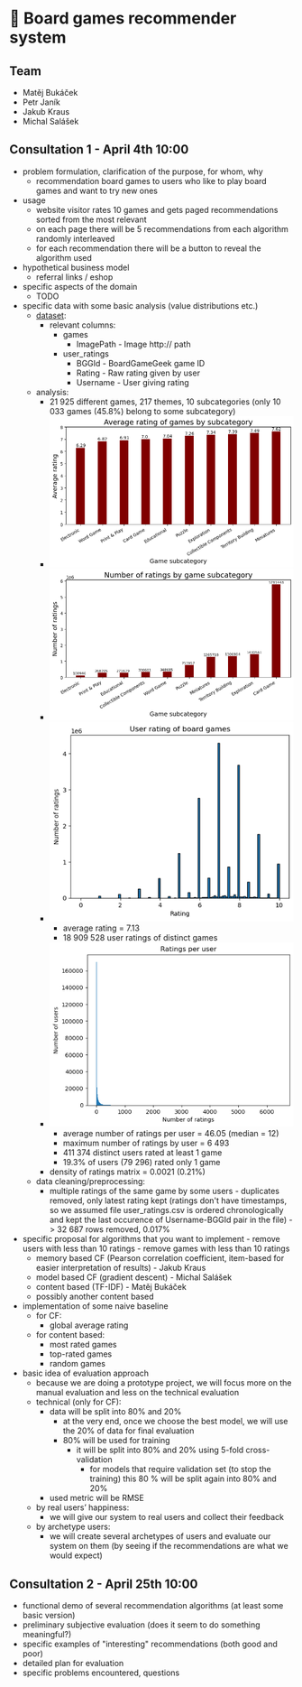 # 🎲 Board games recommender system

## Team

- Matěj Bukáček
- Petr Janík
- Jakub Kraus
- Michal Salášek

## Consultation 1 - April 4th 10:00

- problem formulation, clarification of the purpose, for whom, why
	- recommendation board games to users who like to play board games and want to try new ones
- usage
	- website visitor rates 10 games and gets paged recommendations sorted from the most relevant
	- on each page there will be 5 recommendations from each algorithm randomly interleaved
	- for each recommendation there will be a button to reveal the algorithm used
- hypothetical business model
	- referral links / eshop
- specific aspects of the domain
	- TODO
- specific data with some basic analysis (value distributions etc.)
	- [dataset](https://www.kaggle.com/datasets/threnjen/board-games-database-from-boardgamegeek?select=user_ratings.csv):
		- relevant columns:
			- games
				- ImagePath - Image http:// path
			- user_ratings
				- BGGId - BoardGameGeek game ID
				- Rating - Raw rating given by user
				- Username - User giving rating
	- analysis:
		- 21 925 different games, 217 themes, 10 subcategories (only 10 033 games (45.8%) belong to some subcategory)
		- ![barplot](images/average_rating_by_subcategory_barplot.png)
		- ![barplot](images/number_of_ratings_by_subcategory_barplot.png)
		- ![histogram](images/ratings_values_histogram.png)
			- average rating = 7.13
			- 18 909 528 user ratings of distinct games
		- ![histogram](images/ratings_per_user_histogram.png)
			- average number of ratings per user = 46.05 (median = 12)
			- maximum number of ratings by user = 6 493
			- 411 374 distinct users rated at least 1 game
			- 19.3% of users (79 296) rated only 1 game
		- density of ratings matrix = 0.0021 (0.21%)
	- data cleaning/preprocessing:
		- multiple ratings of the same game by some users - duplicates removed, only latest rating kept (ratings don't have timestamps, so we assumed file user_ratings.csv is ordered chronologically and kept the last occurence of Username-BGGId pair in the file) -> 32 687 rows removed, 0.017%
- specific proposal for algorithms that you want to implement
		- remove users with less than 10 ratings
		- remove games with less than 10 ratings
	- memory based CF (Pearson correlation coefficient, item-based for easier interpretation of results) - Jakub Kraus
	- model based CF (gradient descent) - Michal Salášek
	- content based (TF-IDF) - Matěj Bukáček
	- possibly another content based
- implementation of some naive baseline
	- for CF:
		- global average rating
	- for content based:
		- most rated games
		- top-rated games
		- random games
- basic idea of evaluation approach
	- because we are doing a prototype project, we will focus more on the manual evaluation and less on the technical evaluation
	- technical (only for CF):
		- data will be split into 80% and 20%
			- at the very end, once we choose the best model, we will use the 20% of data for final evaluation
			- 80% will be used for training
				- it will be split into 80% and 20% using 5-fold cross-validation
					- for models that require validation set (to stop the training) this 80 % will be split again into 80% and 20%
		- used metric will be RMSE
	- by real users’ happiness:
		- we will give our system to real users and collect their feedback
	- by archetype users:
		- we will create several archetypes of users and evaluate our system on them (by seeing if the recommendations
		  are what we would expect)

## Consultation 2 - April 25th 10:00

- functional demo of several recommendation algorithms (at least some basic version)
- preliminary subjective evaluation (does it seem to do something meaningful?)
- specific examples of "interesting" recommendations (both good and poor)
- detailed plan for evaluation
- specific problems encountered, questions
